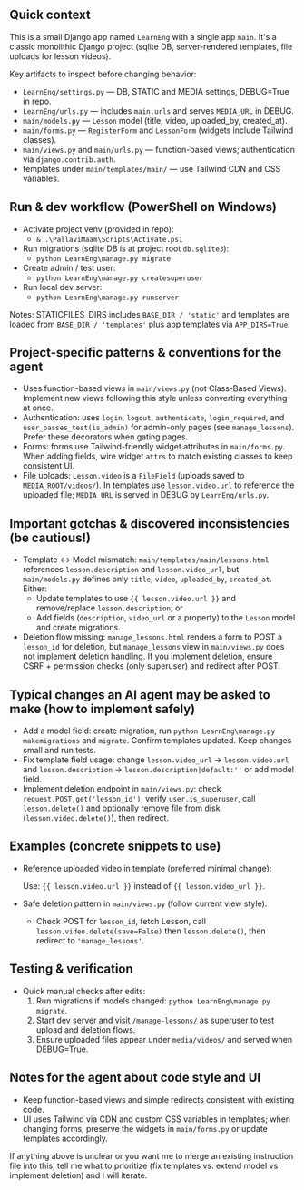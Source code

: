 ## Quick context

This is a small Django app named `LearnEng` with a single app `main`. It's a classic monolithic Django project (sqlite DB, server-rendered templates, file uploads for lesson videos).

Key artifacts to inspect before changing behavior:
- `LearnEng/settings.py` — DB, STATIC and MEDIA settings, DEBUG=True in repo.
- `LearnEng/urls.py` — includes `main.urls` and serves `MEDIA_URL` in DEBUG.
- `main/models.py` — `Lesson` model (title, video, uploaded_by, created_at).
- `main/forms.py` — `RegisterForm` and `LessonForm` (widgets include Tailwind classes).
- `main/views.py` and `main/urls.py` — function-based views; authentication via `django.contrib.auth`.
- templates under `main/templates/main/` — use Tailwind CDN and CSS variables.

## Run & dev workflow (PowerShell on Windows)
- Activate project venv (provided in repo):
  - `& .\PallaviMaam\Scripts\Activate.ps1`
- Run migrations (sqlite DB is at project root `db.sqlite3`):
  - `python LearnEng\manage.py migrate`
- Create admin / test user:
  - `python LearnEng\manage.py createsuperuser`
- Run local dev server:
  - `python LearnEng\manage.py runserver`

Notes: STATICFILES_DIRS includes `BASE_DIR / 'static'` and templates are loaded from `BASE_DIR / 'templates'` plus app templates via `APP_DIRS=True`.

## Project-specific patterns & conventions for the agent
- Uses function-based views in `main/views.py` (not Class-Based Views). Implement new views following this style unless converting everything at once.
- Authentication: uses `login`, `logout`, `authenticate`, `login_required`, and `user_passes_test(is_admin)` for admin-only pages (see `manage_lessons`). Prefer these decorators when gating pages.
- Forms: forms use Tailwind-friendly widget attributes in `main/forms.py`. When adding fields, wire widget `attrs` to match existing classes to keep consistent UI.
- File uploads: `Lesson.video` is a `FileField` (uploads saved to `MEDIA_ROOT/videos/`). In templates use `lesson.video.url` to reference the uploaded file; `MEDIA_URL` is served in DEBUG by `LearnEng/urls.py`.

## Important gotchas & discovered inconsistencies (be cautious!)
- Template ↔ Model mismatch: `main/templates/main/lessons.html` references `lesson.description` and `lesson.video_url`, but `main/models.py` defines only `title`, `video`, `uploaded_by`, `created_at`. Either:
  - Update templates to use `{{ lesson.video.url }}` and remove/replace `lesson.description`; or
  - Add fields (`description`, `video_url` or a property) to the `Lesson` model and create migrations.
- Deletion flow missing: `manage_lessons.html` renders a form to POST a `lesson_id` for deletion, but `manage_lessons` view in `main/views.py` does not implement deletion handling. If you implement deletion, ensure CSRF + permission checks (only superuser) and redirect after POST.

## Typical changes an AI agent may be asked to make (how to implement safely)
- Add a model field: create migration, run `python LearnEng\manage.py makemigrations` and `migrate`. Confirm templates updated. Keep changes small and run tests.
- Fix template field usage: change `lesson.video_url` → `lesson.video.url` and `lesson.description` → `lesson.description|default:''` or add model field.
- Implement deletion endpoint in `main/views.py`: check `request.POST.get('lesson_id')`, verify `user.is_superuser`, call `lesson.delete()` and optionally remove file from disk (`lesson.video.delete()`), then redirect.

## Examples (concrete snippets to use)
- Reference uploaded video in template (preferred minimal change):

  Use: `{{ lesson.video.url }}` instead of `{{ lesson.video_url }}`.

- Safe deletion pattern in `main/views.py` (follow current view style):

  - Check POST for `lesson_id`, fetch Lesson, call `lesson.video.delete(save=False)` then `lesson.delete()`, then redirect to `'manage_lessons'`.

## Testing & verification
- Quick manual checks after edits:
  1. Run migrations if models changed: `python LearnEng\manage.py migrate`.
  2. Start dev server and visit `/manage-lessons/` as superuser to test upload and deletion flows.
  3. Ensure uploaded files appear under `media/videos/` and served when DEBUG=True.

## Notes for the agent about code style and UI
- Keep function-based views and simple redirects consistent with existing code.
- UI uses Tailwind via CDN and custom CSS variables in templates; when changing forms, preserve the widgets in `main/forms.py` or update templates accordingly.

If anything above is unclear or you want me to merge an existing instruction file into this, tell me what to prioritize (fix templates vs. extend model vs. implement deletion) and I will iterate.
